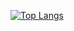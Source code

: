 [![Top Langs](https://github-readme-stats-nine-xi-67.vercel.app/api/top-langs/?username=sndyx)](https://github.com/anuraghazra/github-readme-stats)
